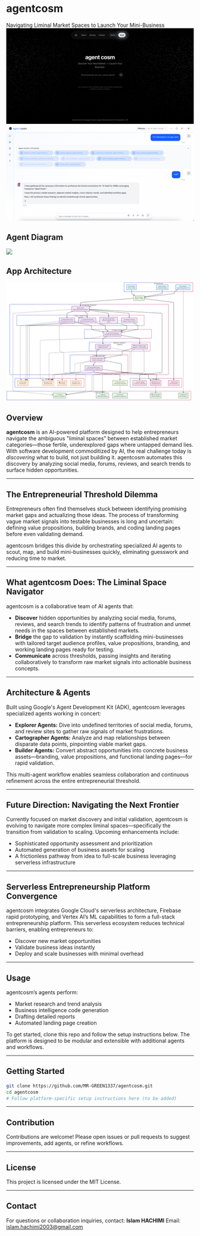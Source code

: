 # agentcosm

Navigating Liminal Market Spaces to Launch Your Mini-Business
![Landing Page](assets/landing_page.png)
![Landing Page](assets/chat_interface.png)

## Agent Diagram
[![](https://mermaid.ink/img/pako:eNqdWc2O2zYQfhVDQYAWYBZre3-9QC8Jekp7aG6FAYEr0TZriRRIane1i7xF0WsvBfp6fYQOJVGrH5KiHSCBrfnmI2fImfkUv0UJT0m0ifYCF4fF19-2bLH4-HHxTVUZkYsdFwsGAKkfJxmW8gvZLRLORUoZVmDd0SzbfLj8-Xq1WiOpBD-S7mvCMy42H5L6DxK8ZClJHwZUeE-YWpAso4UkqCFbr9fX69uOrHUfkA1JHvnLItjV7APJAy7IRpBEAVsb9q8m1ozmEGAW51gciYp5UXChSkZVFfei_2Eb_ff3P38ForfRj33qlMqEPxFRxc9cHHcZfx7TTRFOiuKAJXH71-bWud0keSkgK0TE9REYV6uxdTR0EFNeCHIgTNInYoKWdA9ryproz3_DwC3xE85oihUxj-NEcCnjIsMKLmBuKGdgLZkkWCSHYVT9Zy0Mp3_gBL6aHQ3wVuM4CyMQbAQLnGUkm6TAiWwpd5SlcVnArSU4j1P-zNqP-si7jPpRLVWTEkCWYKyGUdlsk6MdYgqsFBHME9ucQz_EDpVwqfTtBBBVlAxDdKJaKprCvumuinUZi1LRjL6Snhs0BcixoQxDm-xxxqAfUM5iWTF1IBLAowrxYcwV7J7HphTfvbqd-VHj0ugvC8fO9uowqQsLpqURmB27Vd7bUy_1bsSo59jjH7ceO2oYlDZSpnTzh-QlZNjEvKBhK8OwYvXqaGVDY3fQlqbUW_GZqkMMN1xQto_VAcoMevje5Oo87_5RDBLc4HWQMIQVXM56y5LK6cpnOZsaxwoPUzlIl8Nsiu59gRrYrYKhYiUMNwB3JReANV1YVx_0ENIkbnABbLbW7VFoqtrER6duMXWtkegiaQBNW1BVd6Q2o7n58Eyf5GNJs3R8y6xGs039LDaIopeiqcW0DoXhaIu4oGoyxKam1gk-Ep3v1pSS5GgWspg6J2iuBMZ8levRBOyqlO9uFuMwjw2hLHO4_1UsiL6To2zaIOMtU_ZE9J2ISY5pFiuS63lOJvt34MZ0kidUCzGSUhwXMEDkhGkKmaRREAlhN_eOcUWmJFPIMDtpCX9p17Nwcuydvg_ja1B6TS1kvH3IgEyFNe2vlmEELrVG6nsnE1C_hsgLMjs6wN0B2QHpZzF-gkPAj7D5Xgm5ADVBK7C_UnY8QWAvPn36ySeHvXLa4dw0EreKrt3sOtilnmuXMMXrpZhTuF7ngchlcwHaJa5LGA8DdOtZr_-MgPX6nhacVek61PHo7ObkrI9lRr76XANlqo_ixBT5ZOyMFG6W88vXEAqvcA0h8IjWoBACMmZtJg51O6uSAxMXQDKXugAKf_JCAjk1fX5JP_di0O_LI1HvehVob_pZat3LeZ4OD4rQpcPdCr5pICGie4bj5AO1SnSHrK8dbOrcrufbPm5T5b4F7HLcJeKbPU21uG8Fmwy3C_cabhPgXrhNeHscfFI7ZFsuXR3ia1HSQZmYauf5AO1imZ0oJf2K-TQuv2g-cV9O7XwaT_hsCSALnTEBVL5Z074ZfNb_m9_7oSGUvvf5Yeo8bVzIoYqQVVkjqyRFNhGGfHoD-ecp8s4FZB1EyNHKka11IUuLRdaeiGyFWP_bS2_Quw6aeZ1B_XmD5t8ukP8FAgWLeOQX6ihMjCN_sSFf-SB3QaDz9Ao6S5KgENmArGMYTecmsgw7ZJ1oyDO20NxsQp4BhDxTBvlGCfKOBuRt9sjZvvVPkw8RinIiwJZGm-hNF9E2gouTk220gY8p2eEyU9toy74DFJeKf6tYEm2UKAmKBC_3h2izg_qBb2Whr9QXiuHQcgMpMPud8_7XaPMWvUSb5f3txfJqfb-8v7lcrpbLqxWKqmhzvb64u7m7vL-6XF1dra7vV99R9FoTXF7c3V6jaC_0Xtv1iS6Cz7xkCghvUATJhjP5pfnZuP71-Pv_7MbSdA?type=png)](https://mermaid.live/edit#pako:eNqdWc2O2zYQfhVDQYAWYBZre3-9QC8Jekp7aG6FAYEr0TZriRRIane1i7xF0WsvBfp6fYQOJVGrH5KiHSCBrfnmI2fImfkUv0UJT0m0ifYCF4fF19-2bLH4-HHxTVUZkYsdFwsGAKkfJxmW8gvZLRLORUoZVmDd0SzbfLj8-Xq1WiOpBD-S7mvCMy42H5L6DxK8ZClJHwZUeE-YWpAso4UkqCFbr9fX69uOrHUfkA1JHvnLItjV7APJAy7IRpBEAVsb9q8m1ozmEGAW51gciYp5UXChSkZVFfei_2Eb_ff3P38ForfRj33qlMqEPxFRxc9cHHcZfx7TTRFOiuKAJXH71-bWud0keSkgK0TE9REYV6uxdTR0EFNeCHIgTNInYoKWdA9ryproz3_DwC3xE85oihUxj-NEcCnjIsMKLmBuKGdgLZkkWCSHYVT9Zy0Mp3_gBL6aHQ3wVuM4CyMQbAQLnGUkm6TAiWwpd5SlcVnArSU4j1P-zNqP-si7jPpRLVWTEkCWYKyGUdlsk6MdYgqsFBHME9ucQz_EDpVwqfTtBBBVlAxDdKJaKprCvumuinUZi1LRjL6Snhs0BcixoQxDm-xxxqAfUM5iWTF1IBLAowrxYcwV7J7HphTfvbqd-VHj0ugvC8fO9uowqQsLpqURmB27Vd7bUy_1bsSo59jjH7ceO2oYlDZSpnTzh-QlZNjEvKBhK8OwYvXqaGVDY3fQlqbUW_GZqkMMN1xQto_VAcoMevje5Oo87_5RDBLc4HWQMIQVXM56y5LK6cpnOZsaxwoPUzlIl8Nsiu59gRrYrYKhYiUMNwB3JReANV1YVx_0ENIkbnABbLbW7VFoqtrER6duMXWtkegiaQBNW1BVd6Q2o7n58Eyf5GNJs3R8y6xGs039LDaIopeiqcW0DoXhaIu4oGoyxKam1gk-Ep3v1pSS5GgWspg6J2iuBMZ8levRBOyqlO9uFuMwjw2hLHO4_1UsiL6To2zaIOMtU_ZE9J2ISY5pFiuS63lOJvt34MZ0kidUCzGSUhwXMEDkhGkKmaRREAlhN_eOcUWmJFPIMDtpCX9p17Nwcuydvg_ja1B6TS1kvH3IgEyFNe2vlmEELrVG6nsnE1C_hsgLMjs6wN0B2QHpZzF-gkPAj7D5Xgm5ADVBK7C_UnY8QWAvPn36ySeHvXLa4dw0EreKrt3sOtilnmuXMMXrpZhTuF7ngchlcwHaJa5LGA8DdOtZr_-MgPX6nhacVek61PHo7ObkrI9lRr76XANlqo_ixBT5ZOyMFG6W88vXEAqvcA0h8IjWoBACMmZtJg51O6uSAxMXQDKXugAKf_JCAjk1fX5JP_di0O_LI1HvehVob_pZat3LeZ4OD4rQpcPdCr5pICGie4bj5AO1SnSHrK8dbOrcrufbPm5T5b4F7HLcJeKbPU21uG8Fmwy3C_cabhPgXrhNeHscfFI7ZFsuXR3ia1HSQZmYauf5AO1imZ0oJf2K-TQuv2g-cV9O7XwaT_hsCSALnTEBVL5Z074ZfNb_m9_7oSGUvvf5Yeo8bVzIoYqQVVkjqyRFNhGGfHoD-ecp8s4FZB1EyNHKka11IUuLRdaeiGyFWP_bS2_Quw6aeZ1B_XmD5t8ukP8FAgWLeOQX6ihMjCN_sSFf-SB3QaDz9Ao6S5KgENmArGMYTecmsgw7ZJ1oyDO20NxsQp4BhDxTBvlGCfKOBuRt9sjZvvVPkw8RinIiwJZGm-hNF9E2gouTk220gY8p2eEyU9toy74DFJeKf6tYEm2UKAmKBC_3h2izg_qBb2Whr9QXiuHQcgMpMPud8_7XaPMWvUSb5f3txfJqfb-8v7lcrpbLqxWKqmhzvb64u7m7vL-6XF1dra7vV99R9FoTXF7c3V6jaC_0Xtv1iS6Cz7xkCghvUATJhjP5pfnZuP71-Pv_7MbSdA)

## App Architecture
![Landing Page](assets/App.png)
## Overview

**agentcosm** is an AI-powered platform designed to help entrepreneurs navigate the ambiguous "liminal spaces" between established market categories—those fertile, underexplored gaps where untapped demand lies.
With software development commoditized by AI, the real challenge today is *discovering* what to build, not just building it. agentcosm automates this discovery by analyzing social media, forums, reviews, and search trends to surface hidden opportunities.

---

## The Entrepreneurial Threshold Dilemma

Entrepreneurs often find themselves stuck between identifying promising market gaps and actualizing those ideas. The process of transforming vague market signals into testable businesses is long and uncertain: defining value propositions, building brands, and coding landing pages before even validating demand.

agentcosm bridges this divide by orchestrating specialized AI agents to scout, map, and build mini-businesses quickly, eliminating guesswork and reducing time to market.

---

## What agentcosm Does: The Liminal Space Navigator

agentcosm is a collaborative team of AI agents that:

* **Discover** hidden opportunities by analyzing social media, forums, reviews, and search trends to identify patterns of frustration and unmet needs in the spaces between established markets.
* **Bridge** the gap to validation by instantly scaffolding mini-businesses with tailored target audience profiles, value propositions, branding, and working landing pages ready for testing.
* **Communicate** across thresholds, passing insights and iterating collaboratively to transform raw market signals into actionable business concepts.

---

## Architecture & Agents

Built using Google's Agent Development Kit (ADK), agentcosm leverages specialized agents working in concert:

* **Explorer Agents:** Dive into undefined territories of social media, forums, and review sites to gather raw signals of market frustrations.
* **Cartographer Agents:** Analyze and map relationships between disparate data points, pinpointing viable market gaps.
* **Builder Agents:** Convert abstract opportunities into concrete business assets—branding, value propositions, and functional landing pages—for rapid validation.

This multi-agent workflow enables seamless collaboration and continuous refinement across the entire entrepreneurial threshold.

---

## Future Direction: Navigating the Next Frontier

Currently focused on market discovery and initial validation, agentcosm is evolving to navigate more complex liminal spaces—specifically the transition from validation to scaling. Upcoming enhancements include:

* Sophisticated opportunity assessment and prioritization
* Automated generation of business assets for scaling
* A frictionless pathway from idea to full-scale business leveraging serverless infrastructure

---

## Serverless Entrepreneurship Platform Convergence

agentcosm integrates Google Cloud's serverless architecture, Firebase rapid prototyping, and Vertex AI’s ML capabilities to form a full-stack entrepreneurship platform. This serverless ecosystem reduces technical barriers, enabling entrepreneurs to:

* Discover new market opportunities
* Validate business ideas instantly
* Deploy and scale businesses with minimal overhead

---

## Usage

agentcosm’s agents perform:

* Market research and trend analysis
* Business intelligence code generation
* Drafting detailed reports
* Automated landing page creation

To get started, clone this repo and follow the setup instructions below. The platform is designed to be modular and extensible with additional agents and workflows.

---

## Getting Started

```bash
git clone https://github.com/MR-GREEN1337/agentcosm.git
cd agentcosm
# Follow platform-specific setup instructions here (to be added)
```

---

## Contribution

Contributions are welcome! Please open issues or pull requests to suggest improvements, add agents, or refine workflows.

---

## License

This project is licensed under the MIT License.

---

## Contact

For questions or collaboration inquiries, contact:
**Islam HACHIMI**
Email: [islam.hachimi2003@gmail.com](mailto:islam.hachimi2003@gmail.com)
